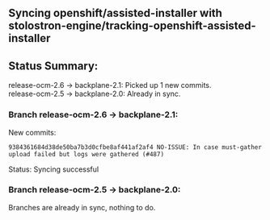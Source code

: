 ## Syncing openshift/assisted-installer with stolostron-engine/tracking-openshift-assisted-installer

## Status Summary:

release-ocm-2.6 -> backplane-2.1: Picked up 1 new commits.  
release-ocm-2.5 -> backplane-2.0: Already in sync.  

### Branch release-ocm-2.6 -> backplane-2.1:

New commits:

```
9384361684d38de50ba7b3d0cfbe8af441af2af4 NO-ISSUE: In case must-gather upload failed but logs were gathered (#487)
```

Status: Syncing successful

### Branch release-ocm-2.5 -> backplane-2.0:

Branches are already in sync, nothing to do.
